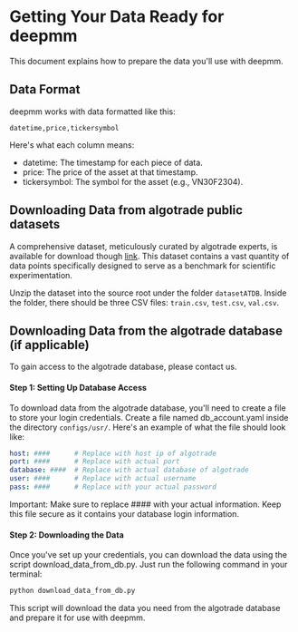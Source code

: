 # Getting Your Data Ready for deepmm
This document explains how to prepare the data you'll use with deepmm.

## Data Format
deepmm works with data formatted like this:

```
datetime,price,tickersymbol
```
Here's what each column means:

- datetime: The timestamp for each piece of data.
- price: The price of the asset at that timestamp.
- tickersymbol: The symbol for the asset (e.g., VN30F2304).
## Downloading Data from algotrade public datasets
A comprehensive dataset, meticulously curated by algotrade experts, is available for download though [link](https://drive.google.com/drive/folders/1ZJzFUcxd5mdt8MA9r7lhx3MY1zw1uqdY?usp=sharing). This dataset contains a vast quantity of data points specifically designed to serve as a benchmark for scientific experimentation.

Unzip the dataset into the source root under the folder `datasetATDB`. Inside the folder, there should be three CSV files: `train.csv`, `test.csv`, `val.csv`.

## Downloading Data from the algotrade database (if applicable)
To gain access to the algotrade database, please contact us.
<h4>Step 1: Setting Up Database Access</h4>

To download data from the algotrade database, you'll need to create a file to store your login credentials. Create a file named db_account.yaml inside the directory `configs/usr/`. Here's an example of what the file should look like:
```yaml
host: ####      # Replace with host ip of algotrade
port: ####      # Replace with actual port
database: ####  # Replace with actual database of algotrade
user: ####      # Replace with actual username
pass: ####      # Replace with your actual password
```

Important: Make sure to replace #### with your actual information. Keep this file secure as it contains your database login information.

<h4>Step 2: Downloading the Data</h4>

Once you've set up your credentials, you can download the data using the script download_data_from_db.py. Just run the following command in your terminal:

```bash
python download_data_from_db.py
```

This script will download the data you need from the algotrade database and prepare it for use with deepmm.